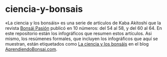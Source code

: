 # ciencia-y-bonsais
«La ciencia y los bonsáis» es una serie de artículos de Kaba Akitoshi que la revista [Bonsái Pasión](https://www.mistralbonsai.com/tienda/es/45-bonsai-pasion) publicó en 10 números: del 54 al 58, y del 60 al 64. En este repositorio están los infográficos que resumen estos artículos. Asi mismo, los resúmenes formales, que incluyen los infográficos que aquí se muestran, están etiquetados como [La ciencia y los bonsáis](https://aprendiendobonsai.com/tag/la-ciencia-y-los-bonsais/) en el blog [AprendiendoBonsai.com](https://aprendiendobonsai.com/).

